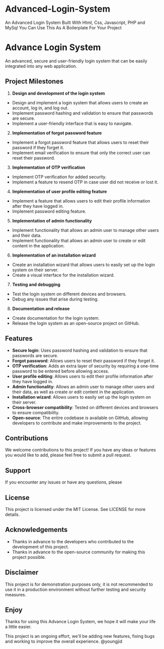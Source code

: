 # Advanced-Login-System
An Advanced Login System Built With Html, Css, Javascript, PHP and MySql
You Can Use This As A Boilerplate For Your Project

# Advance Login System

An advanced, secure and user-friendly login system that can be easily integrated into any web application.

## Project Milestones

1. **Design and development of the login system**
- Design and implement a login system that allows users to create an account, log in, and log out.
- Implement password hashing and validation to ensure that passwords are secure.
- Implement a user-friendly interface that is easy to navigate.

2. **Implementation of forgot password feature**
- Implement a forgot password feature that allows users to reset their password if they forget it.
- Implement email verification to ensure that only the correct user can reset their password.

3. **Implementation of OTP verification**
- Implement OTP verification for added security.
- Implement a feature to resend OTP in case user did not receive or lost it.

4. **Implementation of user profile editing feature**
- Implement a feature that allows users to edit their profile information after they have logged in.
- Implement password editing feature.

5. **Implementation of admin functionality**
- Implement functionality that allows an admin user to manage other users and their data.
- Implement functionality that allows an admin user to create or edit content in the application.

6. **Implementation of an installation wizard**
- Create an installation wizard that allows users to easily set up the login system on their server.
- Create a visual interface for the installation wizard.

7. **Testing and debugging**
- Test the login system on different devices and browsers.
- Debug any issues that arise during testing.

8. **Documentation and release**
- Create documentation for the login system.
- Release the login system as an open-source project on GitHub.

## Features

- **Secure login**: Uses password hashing and validation to ensure that passwords are secure.
- **Forgot password**: Allows users to reset their password if they forget it.
- **OTP verification**: Adds an extra layer of security by requiring a one-time password to be entered before allowing access.
- **User profile editing**: Allows users to edit their profile information after they have logged in.
- **Admin functionality**: Allows an admin user to manage other users and their data, as well as create or edit content in the application.
- **Installation wizard**: Allows users to easily set up the login system on their server.
- **Cross-browser compatibility**: Tested on different devices and browsers to ensure compatibility.
- **Open-source**: The entire codebase is available on GitHub, allowing developers to contribute and make improvements to the project.

## Contributions

We welcome contributions to this project! If you have any ideas or features you would like to add, please feel free to submit a pull request.

## Support

If you encounter any issues or have any questions, please

## License
This project is licensed under the MIT License. See LICENSE for more details.

## Acknowledgements
- Thanks in advance to the developers who contributed to the development of this project.
- Thanks in advance to the open-source community for making this project possible.
## Disclaimer
This project is for demonstration purposes only, it is not recommended to use it in a production environment without further testing and security measures.

## Enjoy
Thanks for using this Advance Login System, we hope it will make your life a little easier.

This project is an ongoing effort, we'll be adding new features, fixing bugs and working to improve the overall experience.
@youngjid



